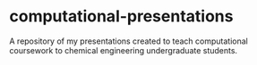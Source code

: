 # computational-presentations
A repository of my presentations created to teach computational coursework to chemical engineering undergraduate students.

